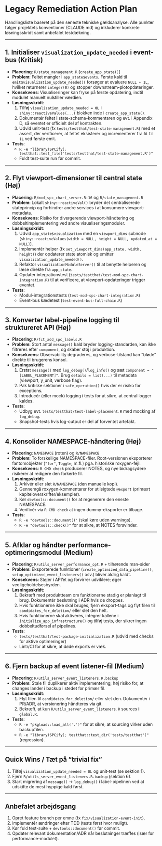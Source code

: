 # Legacy Remediation Action Plan

Handlingsliste baseret på den seneste tekniske gældsanalyse. Alle punkter følger projektets konventioner (CLAUDE.md) og inkluderer konkrete løsningsskridt samt anbefalet testdækning.

---

## 1. Initialiser `visualization_update_needed` i event-bus (Kritisk)
- **Placering**: `R/state_management.R` (`create_app_state()`)
- **Problem**: Feltet mangler i `app_state$events`. Første kald til `emit$visualization_update_needed()` forsøger at evaluere `NULL + 1L`, hvilket returnerer `integer(0)` og stopper downstream-plotopdateringer.
- **Konsekvens**: Visualiseringer kan fryse på første opdatering, indtil modulet manuelt nulstiller værdien.
- **Løsningsskridt**:
  1. Tilføj `visualization_update_needed = 0L` i `shiny::reactiveValues(...)` blokken inde i `create_app_state()`.
  2. Dokumentér feltet i state-schema-kommentaren og evt. i Appendix D, så eventet er officielt del af kontrakten.
  3. Udvid unit-test (fx `tests/testthat/test-state-management.R`) med et assert, der verificerer, at feltet eksisterer og incrementerer fra `0L` til `1L` ved første emit.
- **Tests**:
  - `R -e "library(SPCify); testthat::test_file('tests/testthat/test-state-management.R')"`
  - Fuldt test-suite run før commit.

---

## 2. Flyt viewport-dimensioner til central state (Høj)
- **Placering**: `R/mod_spc_chart_server.R:16` og `R/state_management.R`
- **Problem**: Lokalt `shiny::reactiveVal()` bryder det centraliserede stateprincip og forhindrer andre services i at konsumere viewport-metadata.
- **Konsekvens**: Risiko for divergerende viewport-håndtering og dobbeltimplementering ved andre visualiseringsmoduler.
- **Løsningsskridt**:
  1. Udvid `app_state$visualization` med en `viewport_dims` subnode (`shiny::reactiveValues(width = NULL, height = NULL, updated_at = NULL)`).
  2. Implementér helper (fx `set_viewport_dims(app_state, width, height)`) der opdaterer state atomisk og emitter `visualization_update_needed()`.
  3. Refaktor `visualizationModuleServer()` til at benytte helperen og læse direkte fra `app_state`.
  4. Opdater integrationstest (`tests/testthat/test-mod-spc-chart-integration.R`) til at verificere, at viewport-opdateringer trigger eventet.
- **Tests**:
  - Modul-integrationstests (`test-mod-spc-chart-integration.R`)
  - Event-bus kædetest (`test-event-bus-full-chain.R`)

---

## 3. Konverter label-pipeline logging til struktureret API (Høj)
- **Placering**: `R/fct_add_spc_labels.R`
- **Problem**: Stort antal `message()` kald bryder logging-standarden, kan ikke filtreres efter `component`, og skaber støj i produktion.
- **Konsekvens**: Observability degraderes, og verbose-tilstand kan “bløde” direkte til brugerens konsol.
- **Løsningsskridt**:
  1. Erstat `message()` med `log_debug()`/`log_info()` og sæt `component = "[LABEL_PLACEMENT]"`. Brug `details = list(...)` til metadata (viewport, y_unit, verbose flag).
  2. Pak kritiske sektioner i `safe_operation()` hvis der er risiko for exceptions.
  3. Introducér (eller mock) logging i tests for at sikre, at central logger kaldes.
- **Tests**:
  - Udbyg evt. `tests/testthat/test-label-placement.R` med mocking af `log_debug`.
  - Snapshot-tests hvis log-output er del af forventet artefakt.

---

## 4. Konsolider NAMESPACE-håndtering (Høj)
- **Placering**: `NAMESPACE` (roten) og `R/NAMESPACE`
- **Problem**: To forskellige NAMESPACE-filer. Root-versionen eksporterer fantomobjekter (`"for"`, `Toggle`, m.fl.) pga. historiske roxygen-fejl.
- **Konsekvens**: `R CMD check` producerer NOTES, og nye bidragsydere risikerer at redigere den forkerte fil.
- **Løsningsskridt**:
  1. Arkivér eller slet `R/NAMESPACE` (den manuelle kopi).
  2. Gennemgå roxygen-kommentarer for utilsigtede `@export` (primært kapiteloverskrifter/eksempler).
  3. Kør `devtools::document()` for at regenerere den eneste NAMESPACE.
  4. Verificér via `R CMD check` at ingen dummy-eksporter er tilbage.
- **Tests**:
  - `R -e "devtools::document()"` (skal køre uden warnings).
  - `R -e "devtools::check()"` for at sikre, at NOTES forsvinder.

---

## 5. Afklar og håndter performance-optimeringsmodul (Medium)
- **Placering**: `R/utils_server_performance_opt.R` + tilhørende man-sider
- **Problem**: Eksporterede funktioner (`create_optimized_data_pipeline()`, `setup_optimized_event_listeners()` osv.) bliver aldrig kaldt.
- **Konsekvens**: Støjer i API’et og forvirrer udviklere; øger vedligeholdelsesbyrden.
- **Løsningsskridt**:
  1. Bekræft med produktteam om funktionerne stadig er planlagt til brug. Dokumentér beslutning i ADR hvis de droppes.
  2. Hvis funktionerne ikke skal bruges, fjern eksport-tags og flyt filen til `candidates_for_deletion/` eller slet den helt.
  3. Hvis funktionerne skal aktiveres, integrer kallene i `initialize_app_infrastructure()` og tilføj tests, der sikrer ingen dobbeltudførsel af pipelines.
- **Tests**:
  - `tests/testthat/test-package-initialization.R` (udvid med checks for aktive optimeringer)
  - Lintr/CI for at sikre, at døde exports er væk.

---

## 6. Fjern backup af event listener-fil (Medium)
- **Placering**: `R/utils_server_event_listeners.R.backup`
- **Problem**: Stale fil duplikerer aktiv implementering; høj risiko for, at changes lander i backup i stedet for primær fil.
- **Løsningsskridt**:
  1. Flyt filen til `candidates_for_deletion/` eller slet den. Dokumentér i PR/ADR, at versionering håndteres via git.
  2. Bekræft, at kun `R/utils_server_event_listeners.R` sources i `global.R`.
- **Tests**:
  - `R -e "pkgload::load_all('.')"` for at sikre, at sourcing virker uden backupfilen.
  - `R -e "library(SPCify); testthat::test_dir('tests/testthat')"` (regression).

---

## Quick Wins / Tæt på “trivial fix”
1. Tilføj `visualization_update_needed = 0L` og unit-test (se sektion 1).
2. Fjern `R/utils_server_event_listeners.R.backup` (sektion 6).
3. Start migrering af `message()` → `log_debug()` i label-pipelinen ved at udskifte de mest hyppige kald først.

---

## Anbefalet arbejdsgang
1. Opret feature branch per emne (fx `fix/visualization-event-init`).
2. Implementér ændringer efter TDD (tests først hvor muligt).
3. Kør fuld test-suite + `devtools::document()` før commit.
4. Opdater relevant dokumentation/ADR når beslutninger træffes (især for performance-modulet).

